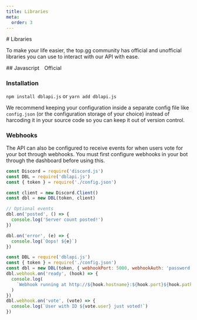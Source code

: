 ```yaml
---
title: Libraries
meta:
  order: 3
---
```


<Block>
# Libraries

To make your life easier, the top.gg community has official and unofficial libraries you can use to interact with our API with ease.

</Block>

<Block>
## Javascript <pill style="margin-left: 10px;">Official</pill>

### Installation

`npm install dblapi.js` or `yarn add dblapi.js`

We recommend keeping your configuration inside a separate config file like `config.json` (or the configuration storage of your choice) instead of harcoding it in your source code so you can keep it out of version control.

<Template>

```json
{
  "token": "{{token}}"
}
```

</Template>

### Webhooks

The API can also be configured to receive events for when users vote for your bot through webhooks. You must first configure webhooks in your bot through the dashboard before using this.

<Example>

```js
const Discord = require('discord.js')
const DBL = require('dblapi.js')
const { token } = require('./config.json')

const client = new Discord.Client()
const dbl = new DBL(token, client)

// Optional events
dbl.on('posted', () => {
  console.log('Server count posted!')
})

dbl.on('error', (e) => {
  console.log(`Oops! ${e}`)
})
```

```js
const DBL = require('dblapi.js')
const { token } = require('./config.json')
const dbl = new DBL(token, { webhookPort: 5000, webhookAuth: 'password' })
dbl.webhook.on('ready', (hook) => {
  console.log(
    `Webhook running at http://${hook.hostname}:${hook.port}${hook.path}`
  )
})
dbl.webhook.on('vote', (vote) => {
  console.log(`User with ID ${vote.user} just voted!`)
})
```

</Example>

</Block>
